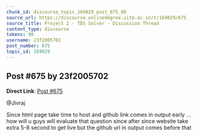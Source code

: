 ```yaml
---
chunk_id: discourse_topic_169029_post_675_00
source_url: https://discourse.onlinedegree.iitm.ac.in/t/169029/675
source_title: Project 2 - TDS Solver - Discussion Thread
content_type: discourse
tokens: 90
username: 23f2005702
post_number: 675
topic_id: 169029
---
```


## Post #675 by 23f2005702

**Direct Link**: [Post #675](https://discourse.onlinedegree.iitm.ac.in/t/169029/675)

@Jivraj

Since html page take time to host and github link comes in output early … how will u guys will evaluate that question since after since website take extra 5-8 second to get live but the github url in output comes before that
